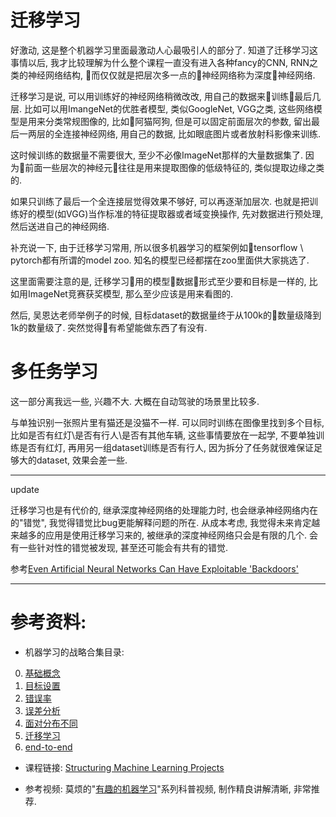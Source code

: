 <!--
.. title: 机器学习的战略(5)--迁移学习
.. slug: ji-qi-xue-xi-de-zhan-lue-5-qian-yi-xue-xi
.. date: 2017-12-19 01:23:31 UTC+08:00
.. tags: ML, 教程, 现代眼科医生知识扩展包
.. category: tutorial
.. link:
.. description:
.. type: text
-->

# 迁移学习

好激动, 这是整个机器学习里面最激动人心最吸引人的部分了. 知道了迁移学习这事情以后, 我才比较理解为什么整个课程一直没有进入各种fancy的CNN, RNN之类的神经网络结构, 而仅仅就是把层次多一点的神经网络称为深度神经网络.
<!-- TEASER_END -->

迁移学习是说, 可以用训练好的神经网络稍微改改, 用自己的数据来训练最后几层. 比如可以用ImangeNet的优胜者模型, 类似GoogleNet, VGG之类, 这些网络模型是用来分类常规图像的, 比如阿猫阿狗, 但是可以固定前面层次的参数, 留出最后一两层的全连接神经网络, 用自己的数据, 比如眼底图片或者放射科影像来训练.

这时候训练的数据量不需要很大, 至少不必像ImageNet那样的大量数据集了. 因为前面一些层次的神经元往往是用来提取图像的低级特征的, 类似提取边缘之类的.

如果只训练了最后一个全连接层觉得效果不够好, 可以再逐渐加层次. 也就是把训练好的模型(如VGG)当作标准的特征提取器或者域变换操作, 先对数据进行预处理, 然后送进自己的神经网络.

补充说一下, 由于迁移学习常用, 所以很多机器学习的框架例如tensorflow \ pytorch都有所谓的model zoo. 知名的模型已经都摆在zoo里面供大家挑选了.  

这里面需要注意的是, 迁移学习用的模型数据形式至少要和目标是一样的, 比如用ImageNet竞赛获奖模型, 那么至少应该是用来看图的.

然后, 吴恩达老师举例子的时候, 目标dataset的数据量终于从100k的数量级降到1k的数量级了. 突然觉得有希望能做东西了有没有.

# 多任务学习
这一部分离我远一些, 兴趣不大. 大概在自动驾驶的场景里比较多.

与单独识别一张照片里有猫还是没猫不一样. 可以同时训练在图像里找到多个目标, 比如是否有红灯\是否有行人\是否有其他车辆, 这些事情要放在一起学, 不要单独训练是否有红灯, 再用另一组dataset训练是否有行人, 因为拆分了任务就很难保证足够大的dataset, 效果会差一些.

----
update

迁移学习也是有代价的, 继承深度神经网络的处理能力时, 也会继承神经网络内在的"错觉", 我觉得错觉比bug更能解释问题的所在. 从成本考虑, 我觉得未来肯定越来越多的应用是使用迁移学习来的, 被继承的深度神经网络只会是有限的几个. 会有一些针对性的错觉被发现, 甚至还可能会有共有的错觉.

参考[Even Artificial Neural Networks Can Have Exploitable 'Backdoors'](https://www.wired.com/story/machine-learning-backdoors/ )

----
# 参考资料:
* 机器学习的战略合集目录:

0. [基础概念](http://www.jianshu.com/p/605bb2d6da5e)
1. [目标设置](http://www.jianshu.com/p/e5f2d53493ff)
2. [错误率](http://www.jianshu.com/p/9ec8e8c7b58c)
3. [误差分析](http://www.jianshu.com/p/b841fc1f7c40)
4. [面对分布不同](http://www.jianshu.com/p/4e1ad322deb5)
5. [迁移学习](http://www.jianshu.com/p/e2993f594767)
6. [end-to-end](http://www.jianshu.com/p/92bf4af48804)

* 课程链接:
[Structuring Machine Learning Projects](https://www.coursera.org/learn/machine-learning-projects/home/welcome)

* 参考视频:
莫烦的"[有趣的机器学习](https://morvanzhou.github.io/tutorials/machine-learning/ML-intro/)"系列科普视频, 制作精良讲解清晰, 非常推荐.  
